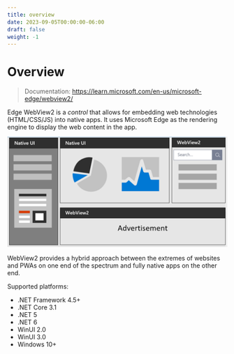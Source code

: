 ```yaml
---
title: overview
date: 2023-09-05T00:00:00-06:00
draft: false
weight: -1
---
```


# Overview
> Documentation: https://learn.microsoft.com/en-us/microsoft-edge/webview2/

Edge WebView2 is a *control* that allows for embedding web technologies (HTML/CSS/JS) into native apps. It uses Microsoft Edge as the rendering engine to display the web content in the app.

![A diagram showing an app with both native UI components and WebView2 controls](./image.png)

WebView2 provides a hybrid approach between the extremes of websites and PWAs on one end of the spectrum and fully native apps on the other end.

Supported platforms:
- .NET Framework 4.5+
- .NET Core 3.1
- .NET 5
- .NET 6
- WinUI 2.0
- WinUI 3.0
- Windows 10+